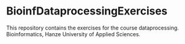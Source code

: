 # BioinfDataprocessingExercises

This repository contains the exercises for the course dataprocessing. Bioinformatics, Hanze University of Applied Sciences.
